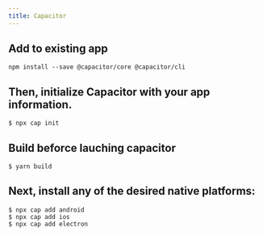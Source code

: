 ```yaml
---
title: Capacitor
---
```


## Add to existing app
```shell script
npm install --save @capacitor/core @capacitor/cli
```
## Then, initialize Capacitor with your app information.
```shell script
$ npx cap init
```
## Build beforce lauching capacitor
```shell script
$ yarn build
```
## Next, install any of the desired native platforms:
```shell script
$ npx cap add android
$ npx cap add ios
$ npx cap add electron
```

